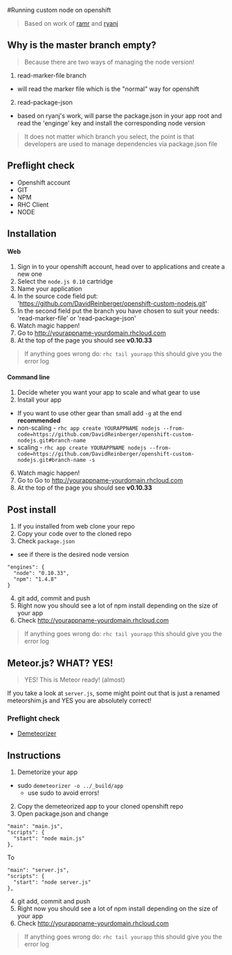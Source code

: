 #Running custom node on openshift

> Based on work of [ramr](https://github.com/ramr/nodejs-custom-version-openshift) and [ryanj](https://github.com/ryanj/nodejs-custom-version-openshift)

## Why is the master branch empty?

> Because there are two ways of managing the node version!

1. read-marker-file branch
  - will read the marker file which is the "normal" way for openshift
2. read-package-json
  - based on ryanj's work, will parse the package.json in your app root and read the 'enginge' key and install the corresponding node version

> It does not matter which branch you select, the point is that developers are used to manage dependencies via package.json file

## Preflight check
- Openshift account
- GIT
- NPM
- RHC Client
- NODE

## Installation

#### Web
1. Sign in to your openshift account, head over to applications and create a new one
2. Select the `node.js 0.10` cartridge
3. Name your application
4. In the source code field put: 'https://github.com/DavidReinberger/openshift-custom-nodejs.git'
5. In the second field put the branch you have chosen to suit your needs: 'read-marker-file' or 'read-package-json'
6. Watch magic happen!
7. Go to http://yourappname-yourdomain.rhcloud.com
8. At the top of the page you should see **v0.10.33**

> If anything goes wrong do: `rhc tail yourapp` this should give you the error log

#### Command line
1. Decide wheter you want your app to scale and what gear to use
2. Install your app
  - If you want to use other gear than small add `-g` at the end **recommended**
  - non-scaling - `rhc app create YOURAPPNAME nodejs --from-code=https://github.com/DavidReinberger/openshift-custom-nodejs.git#branch-name`
  - scaling - `rhc app create YOURAPPNAME nodejs --from-code=https://github.com/DavidReinberger/openshift-custom-nodejs.git#branch-name -s`
6. Watch magic happen!
7. Go to Go to http://yourappname-yourdomain.rhcloud.com
8. At the top of the page you should see **v0.10.33**

## Post install
1. If you installed from web clone your repo
2. Copy your code over to the cloned repo
3. Check `package.json`
  - see if there is the desired node version
  ````
  "engines": {
    "node": "0.10.33",
    "npm": "1.4.8"
  }
  ````
4. git add, commit and push
5. Right now you should see a lot of npm install depending on the size of your app
6. Check http://yourappname-yourdomain.rhcloud.com

> If anything goes wrong do: `rhc tail yourapp` this should give you the error log

## Meteor.js? WHAT? YES!
> YES! This is Meteor ready! (almost)

If you take a look at `server.js`, some might point out that is just a renamed meteorshim.js and YES you are absolutely correct!

### Preflight check
  - [Demeteorizer](https://github.com/onmodulus/demeteorizer)

## Instructions
1. Demetorize your app
  - sudo `demeteorizer -o ../_build/app`
    - use sudo to avoid errors!
2. Copy the demeteorized app to your cloned openshift repo
3. Open package.json and change

  ````
  "main": "main.js",
  "scripts": {
    "start": "node main.js"
  },
  ````
  
  To
  
  ````
  "main": "server.js",
  "scripts": {
    "start": "node server.js"
  },
  ````
4. git add, commit and push
5. Right now you should see a lot of npm install depending on the size of your app
6. Check http://yourappname-yourdomain.rhcloud.com

> If anything goes wrong do: `rhc tail yourapp` this should give you the error log
